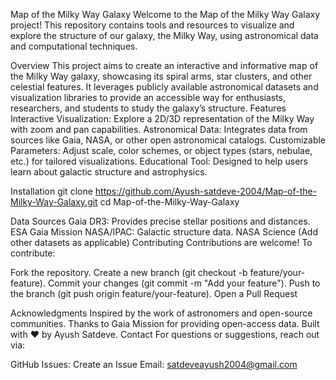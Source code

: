 Map of the Milky Way Galaxy
Welcome to the Map of the Milky Way Galaxy project! This repository contains tools and resources to visualize and explore the structure of our galaxy, the Milky Way, using astronomical data and computational techniques.

Overview
This project aims to create an interactive and informative map of the Milky Way galaxy, showcasing its spiral arms, star clusters, and other celestial features. It leverages publicly available astronomical datasets and visualization libraries to provide an accessible way for enthusiasts, researchers, and students to study the galaxy’s structure.
Features
Interactive Visualization: Explore a 2D/3D representation of the Milky Way with zoom and pan capabilities.
Astronomical Data: Integrates data from sources like Gaia, NASA, or other open astronomical catalogs.
Customizable Parameters: Adjust scale, color schemes, or object types (stars, nebulae, etc.) for tailored visualizations.
Educational Tool: Designed to help users learn about galactic structure and astrophysics.


Installation
git clone https://github.com/Ayush-satdeve-2004/Map-of-the-Milky-Way-Galaxy.git
cd Map-of-the-Milky-Way-Galaxy

Data Sources
Gaia DR3: Provides precise stellar positions and distances. ESA Gaia Mission
NASA/IPAC: Galactic structure data. NASA Science
(Add other datasets as applicable)
Contributing
Contributions are welcome! To contribute:

Fork the repository.
Create a new branch (git checkout -b feature/your-feature).
Commit your changes (git commit -m "Add your feature").
Push to the branch (git push origin feature/your-feature).
Open a Pull Request

Acknowledgments
Inspired by the work of astronomers and open-source communities.
Thanks to Gaia Mission for providing open-access data.
Built with ❤️ by Ayush Satdeve.
Contact
For questions or suggestions, reach out via:

GitHub Issues: Create an Issue
Email: satdeveayush2004@gmail.com
